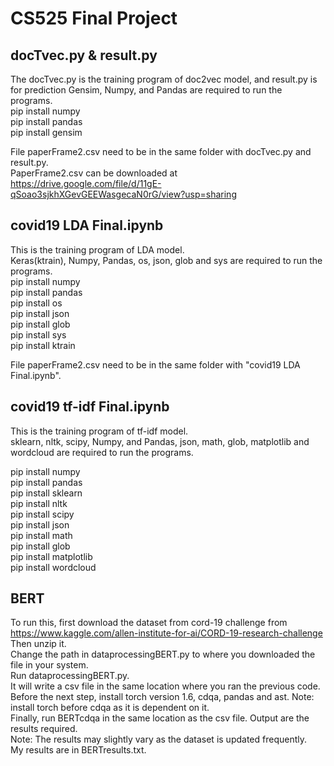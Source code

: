 # CS525 Final Project




## docTvec.py & result.py
The docTvec.py is the training program of doc2vec model, and result.py is for prediction Gensim, Numpy, and Pandas are required to run the programs. <br />
pip install numpy <br />
pip install pandas <br />
pip install gensim <br />

File paperFrame2.csv need to be in the same folder with docTvec.py and result.py. <br />
PaperFrame2.csv can be downloaded at  <br />
https://drive.google.com/file/d/11gE-qSoao3sjkhXGevGEEWasgecaN0rG/view?usp=sharing <br />

## covid19 LDA Final.ipynb
This is the training program of LDA model. <br />
Keras(ktrain), Numpy, Pandas, os, json, glob and sys are required to run the programs. <br />
pip install numpy <br />
pip install pandas <br />
pip install os <br />
pip install json <br />
pip install glob <br />
pip install sys <br />
pip install ktrain <br />


File paperFrame2.csv need to be in the same folder with "covid19 LDA Final.ipynb". <br />

## covid19 tf-idf Final.ipynb
This is the training program of tf-idf model. <br />
sklearn, nltk, scipy, Numpy, and Pandas, json, math, glob, matplotlib and wordcloud are required to run the programs. <br />

pip install numpy <br />
pip install pandas <br />
pip install sklearn <br />
pip install nltk <br />
pip install scipy <br />
pip install json <br />
pip install math <br />
pip install glob <br />
pip install matplotlib <br />
pip install wordcloud <br />

## BERT
To run this, first download the dataset from cord-19 challenge from https://www.kaggle.com/allen-institute-for-ai/CORD-19-research-challenge <br />
Then unzip it. <br />
Change the path in dataprocessingBERT.py to where you downloaded the file in your system. <br />
Run dataprocessingBERT.py. <br />
It will write a csv file in the same location where you ran the previous code. <br />
Before the next step, install torch version 1.6, cdqa, pandas and ast. Note: install torch before cdqa as it is dependent on it. <br />
Finally, run BERTcdqa in the same location as the csv file. Output are the results required. <br />
Note: The results may slightly vary as the dataset is updated frequently. <br />
My results are in BERTresults.txt.<br />
